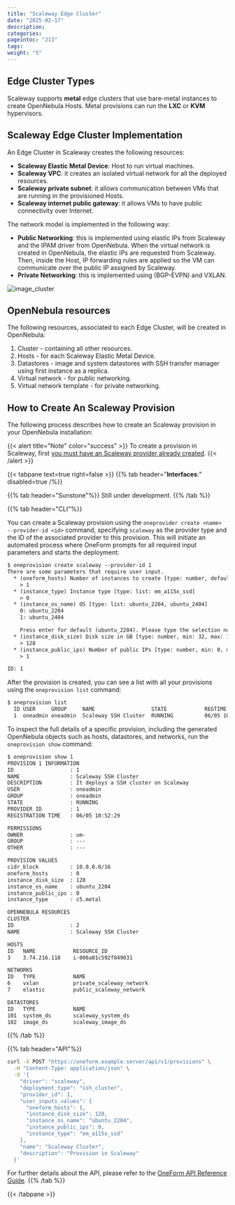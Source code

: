 ```yaml
---
title: "Scaleway Edge Cluster"
date: "2025-02-17"
description:
categories:
pageintoc: "213"
tags:
weight: "5"
---
```


<a id="scaleway-cluster"></a>

<!--# Scaleway Edge Cluster -->

## Edge Cluster Types

Scaleway supports **metal** edge clusters that use bare-metal instances to create OpenNebula Hosts. Metal provisions can run the **LXC** or **KVM** hypervisors.

## Scaleway Edge Cluster Implementation

An Edge Cluster in Scaleway creates the following resources:

* **Scaleway Elastic Metal Device**: Host to run virtual machines.
* **Scaleway VPC**: it creates an isolated virtual network for all the deployed resources.
* **Scaleway private subnet**: it allows communication between VMs that are running in the provisioned Hosts.
* **Scaleway internet public gateway**: it allows VMs to have public connectivity over Internet.

The network model is implemented in the following way:

* **Public Networking**: this is implemented using elastic IPs from Scaleway and the IPAM driver from OpenNebula. When the virtual network is created in OpenNebula, the elastic IPs are requested from Scaleway. Then, inside the Host, IP forwarding rules are applied so the VM can communicate over the public IP assigned by Scaleway.
* **Private Networking**: this is implemented using (BGP-EVPN) and VXLAN.

![image_cluster](/images/scaleway-deployment.jpg)

## OpenNebula resources

The following resources, associated to each Edge Cluster, will be created in OpenNebula:

1. Cluster - containing all other resources.
2. Hosts - for each Scaleway Elastic Metal Device.
3. Datastores - image and system datastores with SSH transfer manager using first instance as a replica.
4. Virtual network - for public networking.
5. Virtual network template - for private networking.

## How to Create An Scaleway Provision

The following process describes how to create an Scaleway provision in your OpenNebula installation:

{{< alert title="Note" color="success" >}}
To create a provision in Scaleway, first [you must have an Scaleway provider already created]().
{{< /alert >}}

{{< tabpane text=true right=false >}}
{{% tab header="**Interfaces**:" disabled=true /%}}

{{% tab header="Sunstone"%}}
Still under development.
{{% /tab %}}

{{% tab header="CLI"%}}

You can create a Scaleway provision using the `oneprovider create <name> --provider-id <id>` command, specifying `scaleway` as the provider type and the ID of the associated provider to this provision. This will initiate an automated process where OneForm prompts for all required input parameters and starts the deployment:

```default
$ oneprovision create scaleway --provider-id 1
There are some parameters that require user input.
  * (oneform_hosts) Number of instances to create [type: number, default: 1]
    > 1
  * (instance_type) Instance type [type: list: em_a115x_ssd]
    > 0
  * (instance_os_name) OS [type: list: ubuntu_2204, ubuntu_2404]
    0: ubuntu_2204
    1: ubuntu_2404

    Press enter for default (ubuntu_2204). Please type the selection number: 0
  * (instance_disk_size) Disk size in GB [type: number, min: 32, max: 1024]
    > 128
  * (instance_public_ips) Number of public IPs [type: number, min: 0, max: 5]
    > 1

ID: 1
```

After the provision is created, you can see a list with all your provisions using the `oneprovision list` command:

```default
$ oneprovision list
  ID USER     GROUP     NAME                  STATE            REGTIME
  1  oneadmin oneadmin  Scaleway SSH Cluster  RUNNING          06/05 10:52:29
```

To inspect the full details of a specific provision, including the generated OpenNebula objects such as hosts, datastores, and networks, run the `oneprovision show` command:

```default
$ oneprovision show 1
PROVISION 1 INFORMATION
ID                  : 1
NAME                : Scaleway SSH Cluster
DESCRIPTION         : It deploys a SSH cluster on Scaleway
USER                : oneadmin
GROUP               : oneadmin
STATE               : RUNNING
PROVIDER ID         : 1
REGISTRATION TIME   : 06/05 10:52:29

PERMISSIONS
OWNER               : um-
GROUP               : ---
OTHER               : ---

PROVISION VALUES
cidr_block          : 10.0.0.0/16
oneform_hosts       : 0
instance_disk_size  : 128
instance_os_name    : ubuntu_2204
instance_public_ips : 0
instance_type       : c5.metal

OPENNEBULA RESOURCES
CLUSTER
ID                  : 2
NAME                : Scaleway SSH Cluster

HOSTS
ID   NAME            RESOURCE_ID
3    3.74.216.118    i-006a01c592f849031

NETWORKS
ID   TYPE            NAME
6    vxlan           private_scaleway_network
7    elastic         public_scaleway_network

DATASTORES
ID   TYPE            NAME
101  system_ds       scaleway_system_ds
102  image_ds        scaleway_image_ds
```

{{% /tab %}}

{{% tab header="API"%}}

```bash
curl -X POST "https://oneform.example.server/api/v1/provisions" \
  -H "Content-Type: application/json" \
  -d '{
    "driver": "scaleway",
    "deployment_type": "ssh_cluster",
    "provider_id": 1,
    "user_inputs_values": {
      "oneform_hosts": 1,
      "instance_disk_size": 128,
      "instance_os_name": "ubuntu_2204",
      "instance_public_ips": 0,
      "instance_type": "em_a115x_ssd"
    },
    "name": "Scaleway Cluster",
    "description": "Provision in Scaleway"
  }'
```

For further details about the API, please refer to the [OneForm API Reference Guide](/product/integration_references/system_interfaces/oneform_api.md).
{{% /tab %}}

{{< /tabpane >}}
